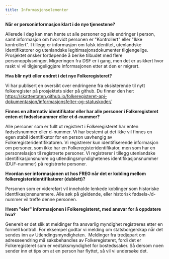 ```yaml
---
title: Informasjonselementer
---
```


**Når er personinformasjon klart i de nye tjenestene?**

Allerede i dag kan man hente ut alle personer og alle endringer i person, samt informasjon om hvorvidt personen er
"Kontrollert" eller "Ikke kontrollert". I tillegg er informasjon om falsk identitet, utenlandske identifikatorer og
utenlandske legitimasjonsdokumenter tilgjengelige. Prosjektet ønsker fortløpende å berike tilbudet med flere personopplysninger.
Migreringen fra DSF er i gang, men det er usikkert hvor raskt vi vil tilgjengeliggjøre informasjonen etter at den er migrert.

**Hva blir nytt eller endret i det nye Folkeregisteret?**

Vi har publisert en oversikt over endringene fra eksisterende til nytt folkeregister på prosjektets sider på github.
Du finner den her: https://skatteetaten.github.io/folkeregisteret-api-dokumentasjon/informasjonsfelter-og-statuskoder/

**Finnes en alternativ identifikator eller har alle personer i Folkeregisteret enten et fødselsnummer eller et d-nummer?**

Alle personer som er fullt ut registrert i Folkeregisteret har enten fødselsnummer eller d-nummer. Vi har bestemt at det
ikke vil finnes en egen stabil identifikator for en person uavhengig av Folkeregisteridentifikatoren. Vi registrerer kun
identifiserende informasjon om personer, som ikke har en Folkeregisteridentifikator, men som har en personrelasjon til
registrerte personer. Vi registrerer i tillegg utenlandske identifikasjonsnumre og utlendingsmyndighetenes
identifikasjonsnummer (DUF-nummer) på registrerte personer.

**Hvordan ser informasjonen ut hos FREG når det er kobling mellom folkeregisteridentifikatorer (dublett)?**

Personen som er videreført vil inneholde lenkede koblinger som historiske identfikasjonsnummere. Alle søk på gjeldende,
eller historisk fødsels-/d-nummer vil treffe denne personen.

**Hvem "eier" informasjonen i Folkeregisteret, med ansvar for å oppdatere hva?**

Generelt er det slik at meldinger fra ansvarlig myndighet registreres etter en formell kontroll. For eksempel godtar vi
melding om statsborgerskap når det sendes inn av Utlendingsmyndigheten.  Meldinger fra tredjepart om adresseendring må
saksbehandles av Folkeregisteret, fordi det er Folkeregisteret som er vedtaksmyndighet for bostedssaker. Så dersom noen
sender inn et tips om at en person har flyttet, så vil vi undersøke det.
